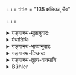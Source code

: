 +++
title = "135 क्षत्रियञ् चैव"

+++

<details><summary>गङ्गानथ-मूलानुवादः</summary>

Desiring his own prosperity, he shall never despise a Kṣatriya, a serpent, a learned Brāhmaṇa,—even if they be feeble.—(135)
</details>

<details><summary>मेधातिथिः</summary>

**अवमान** अनादरो गौरवाभावस् तिरस्कारश् च । **कृशान् अपि** तदात्वे प्रीतिं कर्तुम् असमर्थान् अपि ॥ ४.१३५ ॥
</details>

<details><summary>गङ्गानथ-भाष्यानुवादः</summary>

‘*Despising*’ means disrespect, *want* *of* *respect*, as also actual ill-treatment.

‘*Even if they be feeble*’—and, hence, unable to show any form of friendliness.—(135)
</details>

<details><summary>गङ्गानथ-टिप्पन्यः</summary>

This verse is quoted in *Aparārka* (p. 194);—and in *Parāśaramādhava*
(Ācāra, p. 523).
</details>

<details><summary>गङ्गानथ-तुल्य-वाक्यानि</summary>

**(verses 4.135-136)  
**

*Mahābhārata* (Aśvamedha, 98.77).—(Reproduces Manu, reading ‘*medhāvī*’
for ‘*vai bhūṣṇuḥ*’ and ‘*etat prayatnena*’ for ‘*etat trayannityam*.’)

*Yājñavalkya* (1.153).—‘Brāhmaṇas, serpents, Kṣatriyas and one’s own
self,—these should never be despised.’

*Mahābhārata* (Anuśāsana, 161.82).—‘Desiring to live a long life, one
shall never despise the following three, even though they be very much
reduced—the Brāhmaṇa, the Kṣatriya, the serpent and other poisonous
animals.’
</details>

<details><summary>Bühler</summary>

135	Let him who desires prosperity, indeed, never despise a Kshatriya, a snake, and a learned Brahmana, be they ever so feeble.
</details>
